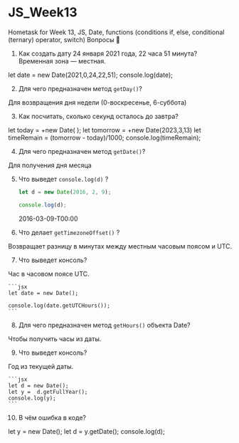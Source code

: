 # JS_Week13
Hometask for Week 13, JS, Date, functions (conditions if, else, conditional (ternary) operator, switch)
Вопросы 💎

1. Как создать дату 24 января 2021 года, 22 часа 51 минута? Временная зона — местная.

let date = new Date(2021,0,24,22,51);
console.log(date);

2. Для чего предназначен метод `getDay()`?

Для возвращения дня недели (0-воскресенье, 6-суббота)

3. Как посчитать, сколько секунд осталось до завтра?

let today = +new Date( );
let tomorrow = +new Date(2023,3,13)
let timeRemain = (tomorrow - today)/1000;
console.log(timeRemain);

4. Для чего предназначен метод `getDate()`?

Для получения дня месяца

5. Что выведет `console.log(d)` ?
    
    ```jsx
    let d = new Date(2016, 2, 9);
    
    console.log(d);
    ```
    
    2016-03-09-T00:00
    
6. Что делает `getTimezoneOffset()` ?

Возвращает разницу в минутах между местным часовым поясом и UTC.

7. Что выведет консоль?

Час в часовом поясе UTC. 
    
    ```jsx
    let date = new Date();
    
    console.log(date.getUTCHours());
    ```
    
8. Для чего предназначен метод `getHours()` объекта Date?

Чтобы получить часы из даты.

9. Что выведет консоль?

Год из текущей даты.
    
    ```jsx
    let d = new Date(); 
    let y =  d.getFullYear();
    console.log(y);
    ```
    
10. В чём ошибка в коде?

let y = new Date(); 
let d = y.getDate();
console.log(d);
